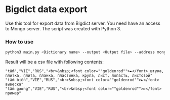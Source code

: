 # Bigdict data export

Use this tool for export data from Bigdict server. You need have an access to Mongo server. The script was created with
Python 3.

### How to use

```bash
python3 main.py <Dictionary name> --output <Output file> --address mongodb://username:password@localhost:27017
```

Result will be a csv file with following contents:

```csv
"tấm","VIE","RUS","<br>&nbsp;<font color=""goldenrod"">►</font> штука, плитка, плита, планка, пластинка, крупа, лист, лопасть, листовой"
"tấm biển","VIE","RUS","<br>&nbsp;<font color=""goldenrod"">►</font> вывеска"
"tấm gương","VIE","RUS","<br>&nbsp;<font color=""goldenrod"">►</font> пример"
```